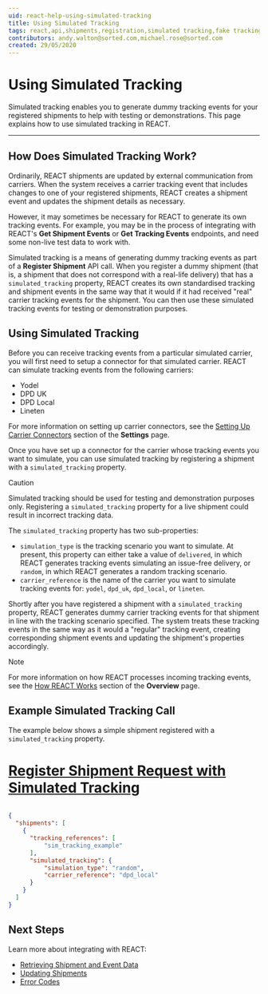 ```yaml
---
uid: react-help-using-simulated-tracking
title: Using Simulated Tracking
tags: react,api,shipments,registration,simulated tracking,fake tracking
contributors: andy.walton@sorted.com,michael.rose@sorted.com
created: 29/05/2020
---
```

# Using Simulated Tracking

Simulated tracking enables you to generate dummy tracking events for your registered shipments to help with testing or demonstrations. This page explains how to use simulated tracking in REACT.

---

## How Does Simulated Tracking Work?

Ordinarily, REACT shipments are updated by external communication from carriers. When the system receives a carrier tracking event that includes changes to one of your registered shipments, REACT creates a shipment event and updates the shipment details as necessary.

However, it may sometimes be necessary for REACT to generate its own tracking events. For example, you may be in the process of integrating with REACT's **Get Shipment Events** or **Get Tracking Events** endpoints, and need some non-live test data to work with.

Simulated tracking is a means of generating dummy tracking events as part of a **Register Shipment** API call. When you register a dummy shipment (that is, a shipment that does not correspond with a real-life delivery) that has a `simulated_tracking` property, REACT creates its own standardised tracking and shipment events in the same way that it would if it had received "real" carrier tracking events for the shipment. You can then use these simulated tracking events for testing or demonstration purposes.

## Using Simulated Tracking

Before you can receive tracking events from a particular simulated carrier, you will first need to setup a connector for that simulated carrier. REACT can simulate tracking events from the following carriers:

* Yodel
* DPD UK
* DPD Local
* Lineten

For more information on setting up carrier connectors, see the [Setting Up Carrier Connectors](/react/help/settings.html#setting-up-carrier-connectors) section of the **Settings** page.

Once you have set up a connector for the carrier whose tracking events you want to simulate, you can use simulated tracking by registering a shipment with a `simulated_tracking` property. 

> [!CAUTION]
> Simulated tracking should be used for testing and demonstration purposes only. Registering a `simulated_tracking` property for a live shipment could result in incorrect tracking data.

The `simulated_tracking` property has two sub-properties:

* `simulation_type` is the tracking scenario you want to simulate. At present, this property can either take a value of `delivered`, in which REACT generates tracking events simulating an issue-free delivery, or `random`, in which REACT generates a random tracking scenario.  
* `carrier_reference` is the name of the carrier you want to simulate tracking events for: `yodel`, `dpd_uk`, `dpd_local`, or `lineten`.

Shortly after you have registered a shipment with a `simulated_tracking` property, REACT generates dummy carrier tracking events for that shipment in line with the tracking scenario specified. The system treats these tracking events in the same way as it would a "regular" tracking event, creating corresponding shipment events and updating the shipment's properties accordingly. 

> [!NOTE]
> For more information on how REACT processes incoming tracking events, see the [How REACT Works](/react/help/overview.html#how-react-works) section of the **Overview** page.

## Example Simulated Tracking Call

The example below shows a simple shipment registered with a `simulated_tracking` property.

# [Register Shipment Request with Simulated Tracking](#tab/register-shipment-request-with-simulated-tracking)

```json

{
  "shipments": [
    {
      "tracking_references": [
          "sim_tracking_example"
      ],  
      "simulated_tracking": {
          "simulation_type": "random",
          "carrier_reference": "dpd_local"
      }
    }
  ]
}

```

## Next Steps

Learn more about integrating with REACT:

* [Retrieving Shipment and Event Data](/react/help/retrieving-data.html)
* [Updating Shipments](/react/help/updating-shipments.html)
* [Error Codes](/react/help/error-codes.html)